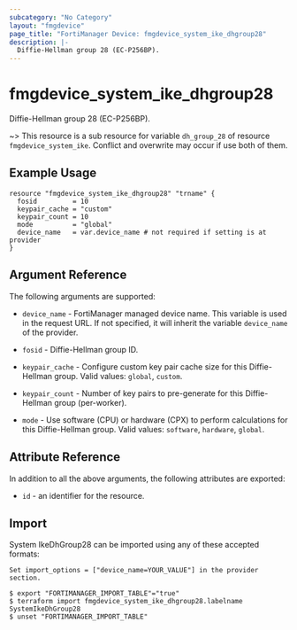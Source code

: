 ```yaml
---
subcategory: "No Category"
layout: "fmgdevice"
page_title: "FortiManager Device: fmgdevice_system_ike_dhgroup28"
description: |-
  Diffie-Hellman group 28 (EC-P256BP).
---
```


# fmgdevice_system_ike_dhgroup28
Diffie-Hellman group 28 (EC-P256BP).

~> This resource is a sub resource for variable `dh_group_28` of resource `fmgdevice_system_ike`. Conflict and overwrite may occur if use both of them.



## Example Usage

```hcl
resource "fmgdevice_system_ike_dhgroup28" "trname" {
  fosid         = 10
  keypair_cache = "custom"
  keypair_count = 10
  mode          = "global"
  device_name   = var.device_name # not required if setting is at provider
}
```

## Argument Reference


The following arguments are supported:

* `device_name` - FortiManager managed device name. This variable is used in the request URL. If not specified, it will inherit the variable `device_name` of the provider.

* `fosid` - Diffie-Hellman group ID.
* `keypair_cache` - Configure custom key pair cache size for this Diffie-Hellman group. Valid values: `global`, `custom`.

* `keypair_count` - Number of key pairs to pre-generate for this Diffie-Hellman group (per-worker).
* `mode` - Use software (CPU) or hardware (CPX) to perform calculations for this Diffie-Hellman group. Valid values: `software`, `hardware`, `global`.



## Attribute Reference

In addition to all the above arguments, the following attributes are exported:
* `id` - an identifier for the resource.

## Import

System IkeDhGroup28 can be imported using any of these accepted formats:
```
Set import_options = ["device_name=YOUR_VALUE"] in the provider section.

$ export "FORTIMANAGER_IMPORT_TABLE"="true"
$ terraform import fmgdevice_system_ike_dhgroup28.labelname SystemIkeDhGroup28
$ unset "FORTIMANAGER_IMPORT_TABLE"
```

